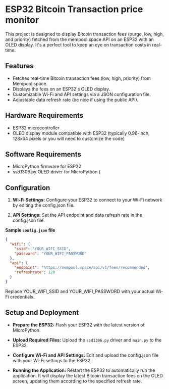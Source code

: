 # ESP32 Bitcoin Transaction price monitor

This project is designed to display Bitcoin transaction fees (purge, low, high, and priority) fetched from the mempool.space API on an ESP32 with an OLED display. It's a perfect tool to keep an eye on transaction costs in real-time.

## Features

* Fetches real-time Bitcoin transaction fees (low, high, priority) from Mempool.space.
* Displays the fees on an ESP32's OLED display.
* Customizable Wi-Fi and API settings via a JSON configuration file.
* Adjustable data refresh rate (be nice if using the public API).

## Hardware Requirements

* ESP32 microcontroller
* OLED display module compatible with ESP32 (typically 0.96-inch, 128x64 pixels or you will need to customize the code)

## Software Requirements

* MicroPython firmware for ESP32
* ssd1306.py OLED driver for MicroPython (

## Configuration

1. **Wi-Fi Settings:**
       Configure your ESP32 to connect to your Wi-Fi network by editing the config.json file.

2. **API Settings:**
        Set the API endpoint and data refresh rate in the config.json file.
        
**Sample `config.json` file**
```json
{
  "wifi": {
    "ssid": "YOUR_WIFI_SSID",
    "password": "YOUR_WIFI_PASSWORD"
  },
  "api": {
    "endpoint": "https://mempool.space/api/v1/fees/recommended",
    "refreshrate": 120
  }
}
```

Replace YOUR_WIFI_SSID and YOUR_WIFI_PASSWORD with your actual Wi-Fi credentials.

## Setup and Deployment

* **Prepare the ESP32:**
  Flash your ESP32 with the latest version of MicroPython.

* **Upload Required Files:**
  Upload the ```ssd1306.py``` driver and ```main.py``` to the ESP32.

* **Configure Wi-Fi and API Settings:**
  Edit and upload the config.json file with your Wi-Fi settings to the ESP32.

* **Running the Application:**
  Restart the ESP32 to automatically run the application. It will display the latest Bitcoin transaction fees on the OLED screen, updating them according to the specified refresh rate.